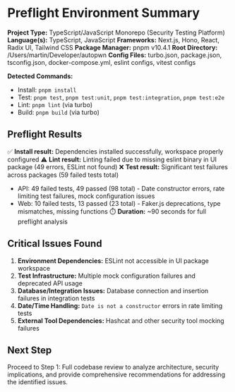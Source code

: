 # Preflight Environment Summary

**Project Type:** TypeScript/JavaScript Monorepo (Security Testing Platform)
**Language(s):** TypeScript, JavaScript
**Frameworks:** Next.js, Hono, React, Radix UI, Tailwind CSS
**Package Manager:** pnpm v10.4.1
**Root Directory:** /Users/martin/Developer/autopwn
**Config Files:** turbo.json, package.json, tsconfig.json, docker-compose.yml, eslint configs, vitest configs

**Detected Commands:**
- Install: `pnpm install`
- Test: `pnpm test`, `pnpm test:unit`, `pnpm test:integration`, `pnpm test:e2e`
- Lint: `pnpm lint` (via turbo)
- Build: `pnpm build` (via turbo)

## Preflight Results
✅ **Install result:** Dependencies installed successfully, workspace properly configured
⚠️ **Lint result:** Linting failed due to missing eslint binary in UI package (49 errors, ESLint not found)
❌ **Test result:** Significant test failures across packages (59 failed tests total)
   - API: 49 failed tests, 49 passed (98 total) - Date constructor errors, rate limiting test failures, mock configuration issues
   - Web: 10 failed tests, 13 passed (23 total) - Faker.js deprecations, type mismatches, missing functions
⏱️ **Duration:** ~90 seconds for full preflight analysis

## Critical Issues Found
1. **Environment Dependencies:** ESLint not accessible in UI package workspace
2. **Test Infrastructure:** Multiple mock configuration failures and deprecated API usage
3. **Database/Integration Issues:** Database connection and insertion failures in integration tests
4. **Date/Time Handling:** `Date is not a constructor` errors in rate limiting tests
5. **External Tool Dependencies:** Hashcat and other security tool mocking failures

## Next Step
Proceed to Step 1: Full codebase review to analyze architecture, security implications, and provide comprehensive recommendations for addressing the identified issues.